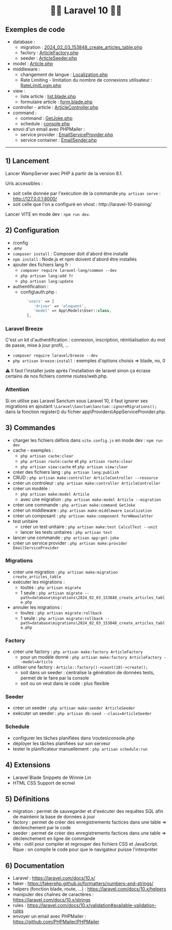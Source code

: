 # <h1 align="center">👨‍💻 Laravel 10 👩‍💻</h1> 

## Exemples de code
- database :
   - migration : [2024_02_03_153848_create_articles_table.php](database/migrations/2024_02_03_153848_create_articles_table.php)
   - factory : [ArticleFactory.php](database/factories/ArticleFactory.php)
   - seeder : [ArticleSeeder.php](database/seeders/ArticleSeeder.php)
- model : [Article.php](app/Models/Article.php)
- middleware :
   - changement de langue : [Localization.php](app/Http/Middleware/Localization.php)
   - Rate Limiting - limitation du nombre de connexions utilisateur : [RateLimitLogin.php](app/Http/Middleware/RateLimitLogin.php)
- view :
   - liste article : [list.blade.php](resources/views/article/list.blade.php)
   - formulaire article : [form.blade.php](resources/views/article/form.blade.php)
- controller - article : [ArticleController.php](app/Http/Controllers/ArticleController.php)
- command : 
   - command : [GetJoke.php](app/Console/Commands/GetJoke.php)
   - schedule : [console.php](routes/console.php)
- envoi d'un email avec PHPMailer :
   - service provider : [EmailServiceProvider.php](app/Providers/EmailServiceProvider.php)
   - service container : [EmailSender.php](app/Services/EmailSender.php)
___

## 1) Lancement
Lancer WampServer avec PHP à partir de la version 8.1.     

Urls accessibles :       
- soit celle donnée par l'exécution de la commande `php artisan serve` : http://127.0.0.1:8000/
- soit celle que l'on a configuré en vhost : http://laravel-10-training/     

Lancer VITE en mode dev : `npm run dev`.    

## 2) Configuration
- /config
- .env
- `composer install` : Composer doit d'abord être installé
- `npm install` : Node.js et npm doivent d'abord être installés
- ajouter des fichiers lang fr :
   - `composer require laravel-lang/common --dev`
   - `php artisan lang:add fr`
   - `php artisan lang:update`
- authentification : 
   - config\auth.php :       
   ```php
         'users' => [
            'driver' => 'eloquent',
            'model' => App\Models\User::class,
         ],
   ```

### Laravel Breeze     
C'est un kit d'authentification : connexion, inscription, réinitialisation du mot de passe, mise à jour profil, ...      

- `composer require laravel/breeze --dev`      
- `php artisan breeze:install` : exemples d'options choisis => blade, no, 0       

⚠️ Il faut l'installer juste après l'installation de laravel sinon ça écrase certains de nos fichiers comme routes/web.php.

### Attention
Si on utilise pas Laravel Sanctum sous Laravel 10, il faut ignorer ses migrations en ajoutant `\Laravel\Sanctum\Sanctum::ignoreMigrations();` dans la fonction register() du fichier app\Providers\AppServiceProvider.php.    

## 3) Commandes
- charger les fichiers définis dans `vite.config.js` en mode dev : `npm run dev` 
- cache - exemples :     
   - `php artisan cache:clear`
   - `php artisan route:cache` et `php artisan route:clear`
   - `php artisan view:cache` et `php artisan view:clear`
- créer des fichiers lang : `php artisan lang:publish`
- CRUD : `php artisan make:controller ArticleController --resource`
- créer un controleur : `php artisan make:controller ArticleController`
- créer un modèle : 
   - `php artisan make:model Article`
   - avec une migration : `php artisan make:model Article --migration`
- créer une commande : `php artisan make:command GetJoke` 
- créer un middleware : `php artisan make:middleware Localization`
- créer un composant : `php artisan make:component formNewsletter`
- test unitaire
   - créer un test unitaire : `php artisan make:test CalculTest --unit`
   - lancer les tests unitaires : `php artisan test`
- lancer une commande : `php artisan app:get-joke`
- créer un service provider : `php artisan make:provider EmailServiceProvider`

### Migrations
- créer une migration : `php artisan make:migration create_articles_table`
- exécuter les migrations : 
   - toutes : `php artisan migrate`
   - 1 seule : `php artisan migrate --path=database\migrations\2024_02_03_153848_create_articles_table.php`
- annuler les migrations :
   - toutes : `php artisan migrate:rollback`
   - 1 seule : `php artisan migrate:rollback --path=database\migrations\2024_02_03_153848_create_articles_table.php`
   
### Factory
- créer une factory : `php artisan make:factory ArticleFactory`
   - pour un modèle donné : `php artisan make:factory ArticleFactory --model=Article`
- utiliser une factory : `Article::factory()->count(10)->create();`
   - soit dans un seeder : centralise la génération de données tests, permet de le faire par la console
   - soit ou on veut dans le code : plus flexible

### Seeder
- créer un seeder : `php artisan make:seeder ArticleSeeder`
- exécuter un seeder : `php artisan db:seed --class=ArticleSeeder`

### Schedule
- configurer les tâches planifiées dans \routes\console.php
- déployer les tâches planifiées sur son serveur
- tester le planificateur manuellement : `php artisan schedule:run`

## 4) Extensions
- Laravel Blade Snippets de Winnie Lin
- HTML CSS Support de ecmel

## 5) Définitions
- migration : permet de sauvegarder et d'exécuter des requêtes SQL afin de maintenir la base de données à jour
- factory : permet de créer des enregistrements factices dans une table => déclenchement par le code
- seeder : permet de créer des enregistrements factices dans une table => déclenchement en ligne de commande
- vite : outil pour compiler et regrouper des fichiers CSS et JavaScript.       
Rque : on compile le code pour que le navigateur puisse l'interpréter 

## 6) Documentation
- Laravel : https://laravel.com/docs/10.x/  
- faker : https://fakerphp.github.io/formatters/numbers-and-strings/
- helpers (fonction blade, route, ...) : https://laravel.com/docs/10.x/helpers
- manipuler des chaînes de caractères : https://laravel.com/docs/10.x/strings     
- rules : https://laravel.com/docs/10.x/validation#available-validation-rules
- envoyer un email avec PHPMailer : https://github.com/PHPMailer/PHPMailer 
